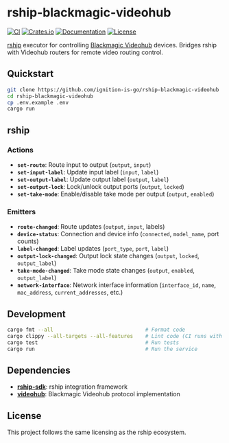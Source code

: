 # rship-blackmagic-videohub

[![CI](https://github.com/ignition-is-go/rship-blackmagic-videohub/actions/workflows/ci.yml/badge.svg)](https://github.com/ignition-is-go/rship-blackmagic-videohub/actions)
[![Crates.io](https://img.shields.io/crates/v/rship-blackmagic-videohub)](https://crates.io/crates/rship-blackmagic-videohub)
[![Documentation](https://docs.rs/rship-blackmagic-videohub/badge.svg)](https://docs.rs/rship-blackmagic-videohub)
[![License](https://img.shields.io/badge/license-MIT-blue.svg)](LICENSE)

[rship](https://docs.rship.io) executor for controlling [Blackmagic Videohub](https://www.blackmagicdesign.com/products/smartvideohub) devices. Bridges rship with Videohub routers for remote video routing control.

## Quickstart

```bash
git clone https://github.com/ignition-is-go/rship-blackmagic-videohub
cd rship-blackmagic-videohub
cp .env.example .env
cargo run
```

## rship

### Actions

- **`set-route`**: Route input to output (`output`, `input`)
- **`set-input-label`**: Update input label (`input`, `label`)
- **`set-output-label`**: Update output label (`output`, `label`)
- **`set-output-lock`**: Lock/unlock output ports (`output`, `locked`)
- **`set-take-mode`**: Enable/disable take mode per output (`output`, `enabled`)

### Emitters

- **`route-changed`**: Route updates (`output`, `input`, labels)
- **`device-status`**: Connection and device info (`connected`, `model_name`, port counts)
- **`label-changed`**: Label updates (`port_type`, `port`, `label`)
- **`output-lock-changed`**: Output lock state changes (`output`, `locked`, `output_label`)
- **`take-mode-changed`**: Take mode state changes (`output`, `enabled`, `output_label`)
- **`network-interface`**: Network interface information (`interface_id`, `name`, `mac_address`, `current_addresses`, etc.)

## Development

```bash
cargo fmt --all                              # Format code
cargo clippy --all-targets --all-features    # Lint code (CI runs with -D warnings)
cargo test                                   # Run tests
cargo run                                    # Run the service
```

## Dependencies

- **[rship-sdk](https://crates.io/crates/rship-sdk)**: rship integration framework
- **[videohub](https://crates.io/crates/videohub)**: Blackmagic Videohub protocol implementation

## License

This project follows the same licensing as the rship ecosystem.
